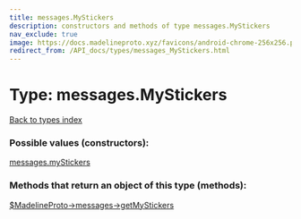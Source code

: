 ```yaml
---
title: messages.MyStickers
description: constructors and methods of type messages.MyStickers
nav_exclude: true
image: https://docs.madelineproto.xyz/favicons/android-chrome-256x256.png
redirect_from: /API_docs/types/messages_MyStickers.html
---
```

# Type: messages.MyStickers
[Back to types index](index.html)



### Possible values (constructors):

[messages.myStickers](/API_docs/constructors/messages.myStickers.html)  



### Methods that return an object of this type (methods):

[$MadelineProto->messages->getMyStickers](/API_docs/methods/messages.getMyStickers.html)  




